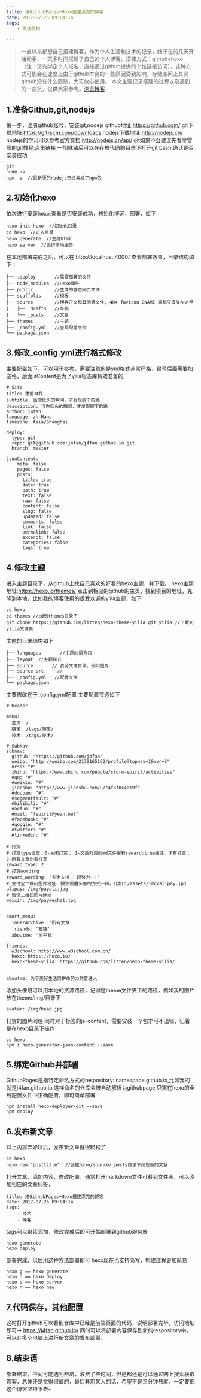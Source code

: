 ```yaml
---
title: 用GithubPages+Hexo搭建漂亮的博客
date: 2017-07-25 09:04:14
tags: 
	- 系统架构

---
```

>一直以来都想自己搭建博客，作为个人生活和技术的记录，终于在前几天开始动手，一天多时间搭建了自己的个人博客，搭建方式：github+hexo（注：没有绑定个人域名，直接通过github提供的个性链接访问），这种方式可能会在速度上由于github本身的一些原因受到影响，存储空间上其实github没有什么限制，大可放心使用。
本文主要记录搭建的过程以及遇到的一些坑，仅供大家参考。[浏览博客](https://j4fan.github.io/)

## 1.准备Github,git,nodejs
第一步，注册github账号，安装git,nodejs
github地址:https://github.com/
git下载地址:https://git-scm.com/downloads
nodejs下载地址:http://nodejs.cn/ 
nodejs的学习可以参考官方文档:http://nodejs.cn/api/
git如果不会建议先看廖雪峰的git教程:[点击链接](https://www.liaoxuefeng.com/wiki/0013739516305929606dd18361248578c67b8067c8c017b000)
一切就绪后可以在存放代码的目录下打开git bash,确认是否安装成功
```
git
node -v
npm -v  //最新版的nodejs已经集成了npm包
```
## 2.初始化hexo
依次进行安装hexo,查看是否安装成功，初始化博客，部署，如下
```
hexo init hexo  //初始化目录
cd hexo  //进入目录
hexo generate  //生成html    
hexo server  //运行本地服务
```
在本地部署完成之后，可以在
http://localhost:4000/
查看部署效果，目录结构如下：
```
├── .deploy       //需要部署的文件
├── node_modules  //Hexo插件
├── public        //生成的静态网页文件
├── scaffolds     //模板
├── source        //博客正文和其他源文件, 404 favicon CNAME 等都应该放在这里
|   ├── _drafts   //草稿
|   └── _posts    //文章
├── themes        //主题
├── _config.yml   //全局配置文件
└── package.json
```
## 3.修改_config.yml进行格式修改
主要配置如下，可以用于参考，需要注意的是yml格式非常严格，冒号后面需要加空格，后面jsContent是为了yilia标签库特效准备的
```
# Site
title: 重塑自我
subtitle: 当你低头的瞬间，才发现脚下的路
description: 当你低头的瞬间，才发现脚下的路
author: j4fan
language: zh-Hans
timezone: Asia/Shanghai

deploy:
  type: git
  repo: git@github.com:j4fan/j4fan.github.io.git
  branch: master
  
jsonContent:
    meta: false
    pages: false
    posts:
      title: true
      date: true
      path: true
      text: false
      raw: false
      content: false
      slug: false
      updated: false
      comments: false
      link: false
      permalink: false
      excerpt: false
      categories: false
      tags: true
```
## 4.修改主题
进入主题目录下，从github上找自己喜欢的好看的hexo主题，并下载。
hexo主题地址:https://hexo.io/themes/
点击到相应的github的主页，找到项目的地址，克隆到本地，比如我的博客使用的很受欢迎的yilia主题，如下
```
cd hexo
cd themes //cd到themes目录下
git clone https://github.com/litten/hexo-theme-yilia.git yilia //下载到yilia文件夹
```
主题的目录结构如下
```
├── languages       //主题的语言包
├── layout  //主题样式
├── source       // 资源文件目录，例如图片
├── source-src     //
├── _config.yml   //配置文件
└── package.json
```
主要修改在于_config.yml配置
主要配置节选如下
```
# Header

menu:
  主页: /
  随笔: /tags/随笔/
  技术: /tags/技术/
  
# SubNav
subnav:
  github: "https://github.com/j4fan"
  weibo: "http://weibo.com/2179165162/profile?topnav=1&wvr=6"
  #rss: "#"
  zhihu: "https://www.zhihu.com/people/storm-spirit/activities"
  #qq: "#"
  #weixin: "#"
  jianshu: "http://www.jianshu.com/u/c4f8f0c4a19f"
  #douban: "#"
  #segmentfault: "#"
  #bilibili: "#"
  #acfun: "#"
  #mail: "fspirit@yeah.net"
  #facebook: "#"
  #google: "#"
  #twitter: "#"
  #linkedin: "#"

# 打赏
# 打赏type设定：0-关闭打赏； 1-文章对应的md文件里有reward:true属性，才有打赏； 2-所有文章均有打赏
reward_type: 2
# 打赏wording
reward_wording: '多谢支持,一起努力~！'
# 支付宝二维码图片地址，跟你设置头像的方式一样。比如：/assets/img/alipay.jpg
alipay: /img/payali.jpg
# 微信二维码图片地址
weixin: /img/paywechat.jpg


smart_menu:
  innerArchive: '所有文章'
  friends: '友链'
  aboutme: '关于我'

friends:
  w3school: http://www.w3school.com.cn/
  hexo: https://hexo.io/
  hexo-theme-yilia: https://github.com/litten/hexo-theme-yilia/
  

aboutme: 为了美好生活而拼命努力的普通人
```
添加头像既可以用本地的资源路径，记得是theme文件夹下的路径，例如我的图片放在theme/img/目录下
```
avatar: /img/head.jpg
```
打赏的图片同理
同时对于标签的js-content，需要安装一个包才可不出错，记着是在hexo目录下操作
```
cd hexo
npm i hexo-generator-json-content --save
```
## 5.绑定Github并部署
GithubPages是指特定命名方式的respository: namespace.github.io,比如我的就是j4fan.github.io
这样命名的仓库会被自动解析为githubpage,只需在hexo的全局配置文件中正确配置，即可简单部署
```
npm install hexo-deployer-git --save
npm deploy 
```
## 6.发布新文章
以上内容弄好以后，发布新文章就很轻松了
```
cd hexo
hexo new "posttitle"  //会在hexo/source/_posts目录下出现新的文章
```
打开文章，添加内容，修改配置，通常打开markdown文件可看到文件头，可以添加相应的文章标签，
```
title: 用GithubPages+Hexo搭建漂亮的博客
date: 2017-07-25 09:04:14
tags: 
	- 技术
	- 博客
```
tags可以继续添加，修改完成后即可开始部署到github服务器
```
hexo generate 
hexo deploy
```
部署完成，以后用这种方法部署即可
hexo现在也支持简写，构建过程更加简易
```
hexo g == hexo generate
hexo d == hexo deploy
hexo s == hexo server
hexo n == hexo new
```
## 7.代码保存，其他配置
这时打开github可以看到仓库中已经是前端页面的代码，说明部署完毕，访问地址即可-> https://j4fan.github.io/
同时可以将部署内容保存到新的respository中，可以在多个电脑上进行新文章的发布部署。
## 8.结束语
部署结束，中间可能遇到些坑，浪费了些时间，但是都还是可以通过网上搜索获取答案，总体还是觉得很值的，最后套用某人的话，希望不是三分钟热度，一定要把这个博客坚持下去~

